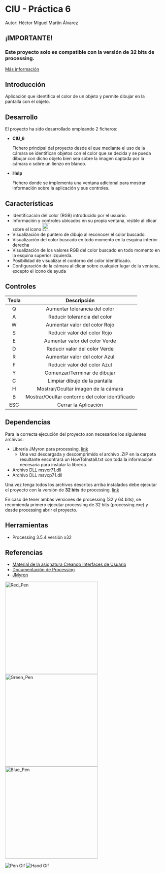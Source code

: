 # CIU - Práctica 6

Autor: Héctor Miguel Martín Álvarez

<h2>¡IMPORTANTE!</h2>
<h3>Este proyecto solo es compatible con la versión de 32 bits de processing.</h3>

[Más información](#dependencias)

## Introducción

Aplicación que identifica el color de un objeto y permite dibujar en la pantalla con el objeto.

## Desarrollo

El proyecto ha sido desarrollado empleando 2 ficheros: 
  - <b>CIU_6</b> </br><p>Fichero principal del proyecto desde el que mediante el uso de la cámara se identifican objetos con el color que se decida y se pueda dibujar con dicho objeto bien sea sobre la imagen captada por la cámara o sobre un lienzo en blanco.</p>
  - <b>Help</b> </br><p>Fichero donde se implementa una ventana adicional para mostrar información sobre la aplicación y sus controles.</p>

## Características

  - Identificación del color (RGB) introducido por el usuario.
  - Información y controles ubicados en su propia ventana, visible al clicar sobre el icono <img src="https://github.com/HectorMartinAlvarez/CIU_6/blob/main/CIU_6/data/help.jpg" alt="Help_Icon" width="25"/>  
  - Visualización de puntero de dibujo al reconocer el color buscado.
  - Visualización del color buscado en todo momento en la esquina inferior derecha
  - Visualización de los valores RGB del color buscado en todo momento en la esquina superior izquierda.
  - Posibilidad de visualizar el contorno del color identificado.
  - Configuración de la cámara al clicar sobre cualquier lugar de la ventana, excepto el icono de ayuda

## Controles

|Tecla|Descripción|
|:---:|:----------:|
|Q|Aumentar tolerancia del color|
|A|Reducir tolerancia del color|
|W|Aumentar valor del color Rojo|
|S|Reducir valor del color Rojo|
|E|Aumentar valor del color Verde|
|D|Reducir valor del color Verde|
|R|Aumentar valor del color Azul|
|F|Reducir valor del color Azul|
|Y|Comenzar/Terminar de dibujar|
|C|Limpiar dibujo de la pantalla|
|H|Mostrar/Ocultar imagen de la cámara|
|B|Mostrar/Ocultar contorno del color identificado|
|ESC|Cerrar la Aplicación|

## Dependencias

Para la correcta ejecución del proyecto son necesarios los siguientes archivos:
  - Librería JMyron para processing. [link](http://webcamxtra.sourceforge.net/download.shtml)
    - Una vez descargada y descomprimido el archivo .ZIP en la carpeta resultante encontrará un HowToInstall.txt con toda la información necesaria para instalar la librería.
  - Archivo DLL msvcr71.dll
  - Archivo DLL msvcp71.dll

Una vez tenga todos los archivos descritos arriba instalados debe ejecutar el proyecto con la versión de **32 bits** de processing. [link](https://processing.org/download)

En caso de tener ambas versiones de processing (32 y 64 bits), se recomienda primero ejecutar processing de 32 bits (processing.exe) y desde processing abrir el proyecto.

## Herramientas
  - Processing 3.5.4 versión x32

## Referencias
  - [Material de la asignatura Creando Interfaces de Usuario](https://github.com/otsedom/otsedom.github.io)
  - [Documentación de Processing](https://processing.org/reference)
  - [JMyron](http://webcamxtra.sourceforge.net/index.shtml)

<p float="left">
  <img src="https://github.com/HectorMartinAlvarez/CIU_6/blob/main/samples/red.png" alt="Red_Pen" width="300"/>
  <img src="https://github.com/HectorMartinAlvarez/CIU_6/blob/main/samples/green.png" alt="Green_Pen" width="300"/>
  <img src="https://github.com/HectorMartinAlvarez/CIU_6/blob/main/samples/blue.png" alt="Blue_Pen" width="300"/>
</p>

![Pen Gif](https://github.com/HectorMartinAlvarez/CIU_6/blob/main/samples/animation.gif)
![Hand Gif](https://github.com/HectorMartinAlvarez/CIU_6/blob/main/samples/animationHand.gif)
